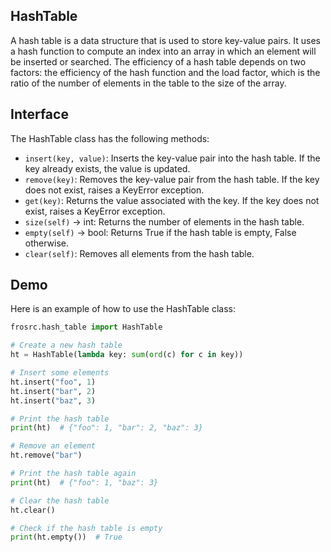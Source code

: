 ## HashTable

A hash table is a data structure that is used to store key-value pairs. It uses a hash function to compute an index into an array in which an element will be inserted or searched. The efficiency of a hash table depends on two factors: the efficiency of the hash function and the load factor, which is the ratio of the number of elements in the table to the size of the array.

## Interface

The HashTable class has the following methods:

* `insert(key, value)`: Inserts the key-value pair into the hash table. If the key already exists, the value is updated.
* `remove(key)`: Removes the key-value pair from the hash table. If the key does not exist, raises a KeyError exception.
* `get(key)`: Returns the value associated with the key. If the key does not exist, raises a KeyError exception.
* `size(self)` -> int: Returns the number of elements in the hash table.
* `empty(self)` -> bool: Returns True if the hash table is empty, False otherwise.
* `clear(self)`: Removes all elements from the hash table.

## Demo

Here is an example of how to use the HashTable class:

```python
frosrc.hash_table import HashTable

# Create a new hash table
ht = HashTable(lambda key: sum(ord(c) for c in key))

# Insert some elements
ht.insert("foo", 1)
ht.insert("bar", 2)
ht.insert("baz", 3)

# Print the hash table
print(ht)  # {"foo": 1, "bar": 2, "baz": 3}

# Remove an element
ht.remove("bar")

# Print the hash table again
print(ht)  # {"foo": 1, "baz": 3}

# Clear the hash table
ht.clear()

# Check if the hash table is empty
print(ht.empty())  # True
```
